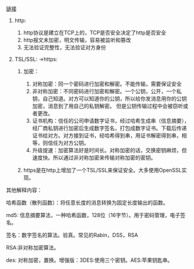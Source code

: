 [链接](https://mp.weixin.qq.com/s/2vsrRqMnK68oCPdeAPciCg)

1. http:

   1. http协议是建立在TCP上的，TCP是否安全决定了http是否安全
   2. http报文未加密，明文传输，容易被监听和篡改
   3. 无法验证完整性，无法验证对方身份

   

2. TSL/SSL:  ->https:

   1. 加密：

      1. 对称加密：同一个密码进行加密和解密。不能传输，需要保证安全
      2. 非对称加密：不同密码进行加密和解密。一个公钥，公开，一个私钥，自己知道。对方可以知道你的公钥，所以给你发消息用你的公钥加密，消息到了用自己的私钥解密。 但是公钥传输过程中会被窃听或者更改。
      3. 证书机构：信任的公司申请数字证书，经过哈希生成串（信息摘要），经厂商私钥进行加密后生成数字签名，打包成数字证书。下载后传递证书给对方。对方接到证书，经哈希得到串，用证书解密得到串，相等，则信任为对方公钥。
      4. 升级提速：加密算法好是时间长。对称加密的话，交换密钥麻烦，但速度快。所以通过非对称加密来传输对称加密的密钥。

   2. https是在http上增加了一个TSL/SSL来保证安全。大多使用OpenSSL实现。

      







其他解释内容：

哈希函数（散列函数）：将任意长度的消息转换为固定长度输出的函数。

md5: 信息摘要算法，一种哈希函数，128位（16字节）。用于密码管理，电子签名。

签名：数字签名的算法。验真。常见的Rabin，DSS，RSA

RSA:非对称加密算法。

des: 对称加密，置换。增强版：3DES:使用三个密钥。AES:苹果钥匙串。

